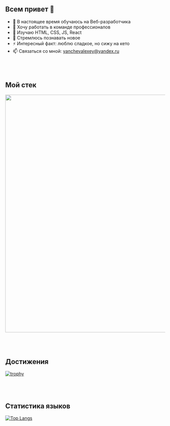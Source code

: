 ## Всем привет 👋 

- 🔭 В настоящее время обучаюсь на Веб-разработчика
- 👯 Хочу работать в команде профессионалов
- :dizzy: Изучаю HTML, CSS, JS, React
- :star2: Стремлюсь познавать новое
- ⚡ Интересный факт: люблю сладкое, но сижу на кето
- 📫 Связаться со мной: yanchevalexey@yandex.ru
<br></br>
<br></br>
## Мой стек

<img src="https://github.com/AlexeyNewDeveloper/IMGs/blob/main/%D0%A1%D1%82%D0%B5%D0%BA_%D0%BB%D0%BE%D0%B3%D0%BE/line_logo.png" width="750px"></img>
<br></br>
<br></br>
## Достижения

[![trophy](https://github-profile-trophy.vercel.app/?username=AlexeyNewDeveloper)](https://github.com/AlexeyNewDeveloper/github-profile-trophy)
<br></br>
<br></br>
## Статистика языков

[![Top Langs](https://github-readme-stats.vercel.app/api/top-langs/?username=AlexeyNewDeveloper&layout=compact)](https://github.com/AlexeyNewDeveloper/github-readme-stats)
